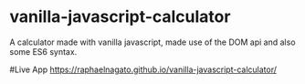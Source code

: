 # vanilla-javascript-calculator
A calculator made with vanilla javascript, made use of the DOM api and also some ES6 syntax.

#Live App
https://raphaelnagato.github.io/vanilla-javascript-calculator/
